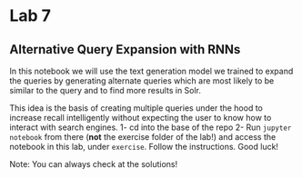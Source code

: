 # Lab 7
## Alternative Query Expansion with RNNs

In this notebook we will use the text generation model we trained to expand the queries by generating alternate queries which are most likely to be similar to the query and to find more results in Solr.

This idea is the basis of creating multiple queries under the hood to increase recall intelligently without expecting the user to know how to interact with search engines.
1- cd into the base of the repo
2- Run `jupyter notebook` from there (**not** the exercise folder of the lab!) and access the notebook in this lab, under `exercise`. Follow the instructions. Good luck!

Note: You can always check at the solutions!
